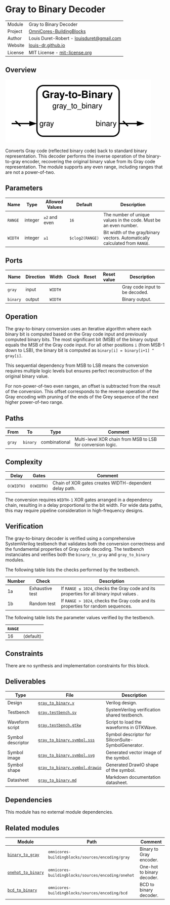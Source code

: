 # Gray to Binary Decoder

|         |                                                                                  |
| ------- | -------------------------------------------------------------------------------- |
| Module  | Gray to Binary Decoder                                                           |
| Project | [OmniCores-BuildingBlocks](https://github.com/Louis-DR/OmniCores-BuildingBlocks) |
| Author  | Louis Duret-Robert - [louisduret@gmail.com](mailto:louisduret@gmail.com)         |
| Website | [louis-dr.github.io](https://louis-dr.github.io)                                 |
| License | MIT License - [mit-license.org](https://mit-license.org)                         |

## Overview

![gray_to_binary](gray_to_binary.symbol.svg)

Converts Gray code (reflected binary code) back to standard binary representation. This decoder performs the inverse operation of the binary-to-gray encoder, recovering the original binary value from its Gray code representation. The module supports any even range, including ranges that are not a power-of-two.

## Parameters

| Name    | Type    | Allowed Values | Default         | Description                                                                  |
| ------- | ------- | -------------- | --------------- | ---------------------------------------------------------------------------- |
| `RANGE` | integer | `≥2` and even  | `16`            | The number of unique values in the code. Must be an even number.             |
| `WIDTH` | integer | `≥1`           | `$clog2(RANGE)` | Bit width of the gray/binary vectors. Automatically calculated from `RANGE`. |

## Ports

| Name     | Direction | Width   | Clock | Reset | Reset value | Description                    |
| -------- | --------- | ------- | ----- | ----- | ----------- | ------------------------------ |
| `gray`   | input     | `WIDTH` |       |       |             | Gray code input to be decoded. |
| `binary` | output    | `WIDTH` |       |       |             | Binary output.                 |

## Operation

The gray-to-binary conversion uses an iterative algorithm where each binary bit is computed based on the Gray code input and previously computed binary bits. The most significant bit (MSB) of the binary output equals the MSB of the Gray code input. For all other positions `i` (from MSB-1 down to LSB), the binary bit is computed as `binary[i] = binary[i+1] ^ gray[i]`.

This sequential dependency from MSB to LSB means the conversion requires multiple logic levels but ensures perfect reconstruction of the original binary value.

For non-power-of-two even ranges, an offset is subtracted from the result of the conversion. This offset corresponds to the reverse operation of the Gray encoding with pruning of the ends of the Grey sequence of the next higher power-of-two range.

## Paths

| From   | To       | Type          | Comment                                                     |
| ------ | -------- | ------------- | ----------------------------------------------------------- |
| `gray` | `binary` | combinational | Multi-level XOR chain from MSB to LSB for conversion logic. |

## Complexity

| Delay      | Gates      | Comment                                                |
| ---------- | ---------- | ------------------------------------------------------ |
| `O(WIDTH)` | `O(WIDTH)` | Chain of XOR gates creates WIDTH-dependent delay path. |

The conversion requires `WIDTH-1` XOR gates arranged in a dependency chain, resulting in a delay proportional to the bit width. For wide data paths, this may require pipeline consideration in high-frequency designs.

## Verification

The gray-to-binary decoder is verified using a comprehensive SystemVerilog testbench that validates both the conversion correctness and the fundamental properties of Gray code decoding. The testbench instanciates and verifies both the `binary_to_gray` and `gray_to_binary` modules.

The following table lists the checks performed by the testbench.

| Number | Check           | Description                                                                              |
| ------ | --------------- | ---------------------------------------------------------------------------------------- |
| 1a     | Exhaustive test | If `RANGE ≤ 1024`, checks the Gray code and its properties for all binary input values . |
| 1b     | Random test     | If `RANGE > 1024`, checks the Gray code and its properties for random sequences.         |

The following table lists the parameter values verified by the testbench.

| `RANGE` |           |
| ------- | --------- |
| 16      | (default) |

## Constraints

There are no synthesis and implementation constraints for this block.

## Deliverables

| Type              | File                                                           | Description                                         |
| ----------------- | -------------------------------------------------------------- | --------------------------------------------------- |
| Design            | [`gray_to_binary.v`](gray_to_binary.v)                         | Verilog design.                                     |
| Testbench         | [`gray.testbench.sv`](gray.testbench.sv)                       | SystemVerilog verification shared testbench.        |
| Waveform script   | [`gray.testbench.gtkw`](gray.testbench.gtkw)                   | Script to load the waveforms in GTKWave.            |
| Symbol descriptor | [`gray_to_binary.symbol.sss`](gray_to_binary.symbol.sss)       | Symbol descriptor for SiliconSuite-SymbolGenerator. |
| Symbol image      | [`gray_to_binary.symbol.svg`](gray_to_binary.symbol.svg)       | Generated vector image of the symbol.               |
| Symbol shape      | [`gray_to_binary.symbol.drawio`](gray_to_binary.symbol.drawio) | Generated DrawIO shape of the symbol.               |
| Datasheet         | [`gray_to_binary.md`](gray_to_binary.md)                       | Markdown documentation datasheet.                   |

## Dependencies

This module has no external module dependencies.

## Related modules

| Module                                              | Path                                               | Comment                    |
| --------------------------------------------------- | -------------------------------------------------- | -------------------------- |
| [`binary_to_gray`](binary_to_gray.md)               | `omnicores-buildingblocks/sources/encoding/gray`   | Binary to Gray encoder.    |
| [`onehot_to_binary`](../onehot/onehot_to_binary.md) | `omnicores-buildingblocks/sources/encoding/onehot` | One-hot to binary decoder. |
| [`bcd_to_binary`](bcd_to_binary.md)                 | `omnicores-buildingblocks/sources/encoding/bcd`    | BCD to binary decoder.     |
